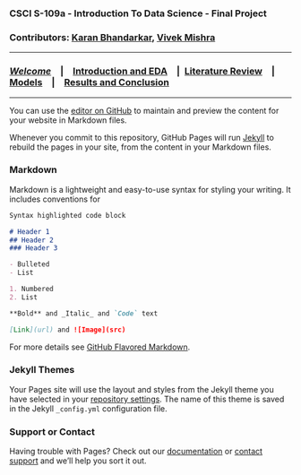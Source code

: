 ### CSCI S-109a - Introduction To Data Science - Final Project
### Contributors: [Karan Bhandarkar](mailto:karanbhandarkar@gmail.com), [Vivek Mishra](mailto:iblpvivek@icloud.com)
<HR>
  
### [**_Welcome_**](README.md)&emsp;|&emsp;[Introduction and EDA](intro-and-eda.md)&emsp;|&ensp;[Literature Review](lit-review)&emsp;|&emsp;[Models](models)&emsp;|&emsp;[Results and Conclusion](results-and-concl)
<HR>

You can use the [editor on GitHub](https://github.com/karanbhandarkar/TwitterBotDetection/edit/master/README.md) to maintain and preview the content for your website in Markdown files.

Whenever you commit to this repository, GitHub Pages will run [Jekyll](https://jekyllrb.com/) to rebuild the pages in your site, from the content in your Markdown files.

### Markdown

Markdown is a lightweight and easy-to-use syntax for styling your writing. It includes conventions for

```markdown
Syntax highlighted code block

# Header 1
## Header 2
### Header 3

- Bulleted
- List

1. Numbered
2. List

**Bold** and _Italic_ and `Code` text

[Link](url) and ![Image](src)
```

For more details see [GitHub Flavored Markdown](https://guides.github.com/features/mastering-markdown/).

### Jekyll Themes

Your Pages site will use the layout and styles from the Jekyll theme you have selected in your [repository settings](https://github.com/karanbhandarkar/TwitterBotDetection/settings). The name of this theme is saved in the Jekyll `_config.yml` configuration file.

### Support or Contact

Having trouble with Pages? Check out our [documentation](https://help.github.com/categories/github-pages-basics/) or [contact support](https://github.com/contact) and we’ll help you sort it out.
